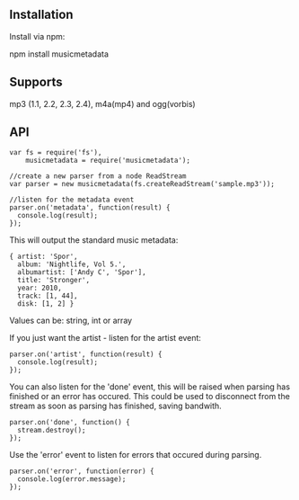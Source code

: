 Installation
------------
Install via npm:

npm install musicmetadata


Supports
-----------------
mp3 (1.1, 2.2, 2.3, 2.4), m4a(mp4) and ogg(vorbis)


API
-----------------
    var fs = require('fs'),
        musicmetadata = require('musicmetadata');
    
    //create a new parser from a node ReadStream
    var parser = new musicmetadata(fs.createReadStream('sample.mp3'));
    
    //listen for the metadata event
    parser.on('metadata', function(result) {
      console.log(result);
    });


This will output the standard music metadata:

    { artist: 'Spor',
      album: 'Nightlife, Vol 5.',
      albumartist: ['Andy C', 'Spor'],
      title: 'Stronger',
      year: 2010,
      track: [1, 44],
      disk: [1, 2] }
      
Values can be: string, int or array
      
If you just want the artist - listen for the artist event:

    parser.on('artist', function(result) {
      console.log(result);
    });
    
You can also listen for the 'done' event, this will be raised when parsing has finished or an error has occured. This could be
used to disconnect from the stream as soon as parsing has finished, saving bandwith.

    parser.on('done', function() { 
      stream.destroy();
    });
    
Use the 'error' event to listen for errors that occured during parsing.

    parser.on('error', function(error) { 
      console.log(error.message);
    });